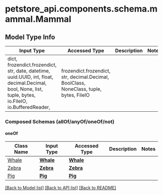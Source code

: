 # petstore_api.components.schema.mammal.Mammal

## Model Type Info
Input Type | Accessed Type | Description | Notes
------------ | ------------- | ------------- | -------------
dict, frozendict.frozendict, str, date, datetime, uuid.UUID, int, float, decimal.Decimal, bool, None, list, tuple, bytes, io.FileIO, io.BufferedReader,  | frozendict.frozendict, str, decimal.Decimal, BoolClass, NoneClass, tuple, bytes, FileIO |  | 

### Composed Schemas (allOf/anyOf/oneOf/not)
#### oneOf
Class Name | Input Type | Accessed Type | Description | Notes
------------- | ------------- | ------------- | ------------- | -------------
[Whale](whale.Whale.md) | [**Whale**](whale.Whale.md) | [**Whale**](whale.Whale.md) |  | 
[Zebra](zebra.Zebra.md) | [**Zebra**](zebra.Zebra.md) | [**Zebra**](zebra.Zebra.md) |  | 
[Pig](pig.Pig.md) | [**Pig**](pig.Pig.md) | [**Pig**](pig.Pig.md) |  | 

[[Back to Model list]](../../../README.md#documentation-for-models) [[Back to API list]](../../../README.md#documentation-for-api-endpoints) [[Back to README]](../../../README.md)

